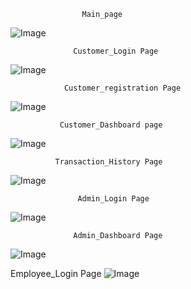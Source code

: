                     Main_page 
![Image](https://github.com/user-attachments/assets/a3c7d7f9-1f9d-4456-bf5c-f8339c61dd15)

                  Customer_Login Page
![Image](https://github.com/user-attachments/assets/c0af52af-08b0-42ac-8526-af86c6d6a906)

                Customer_registration Page
   ![Image](https://github.com/user-attachments/assets/40f52c8d-87bb-4a28-a713-fa6759709d9b)
   
               Customer_Dashboard page
   ![Image](https://github.com/user-attachments/assets/e7df4ca9-5bf0-4e69-aa7c-e739ca3d270e)
   
              Transaction_History Page
![Image](https://github.com/user-attachments/assets/4631e2b5-ee72-4213-8557-4cd22948b0c8)

                   Admin_Login Page
![Image](https://github.com/user-attachments/assets/670da015-a114-4c1f-a30a-bd610833c0bf)

                  Admin_Dashboard Page
![Image](https://github.com/user-attachments/assets/a2eec8df-db10-4625-8513-579f18e479f7)

Employee_Login Page
![Image](https://github.com/user-attachments/assets/e877b1ef-31ad-4520-a15b-38b837da2a50)


